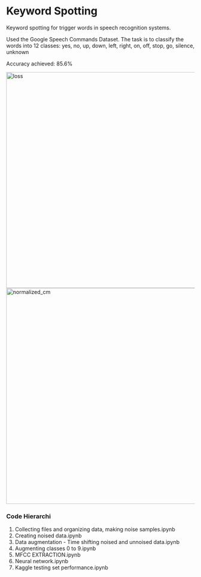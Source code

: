 # Keyword Spotting
Keyword spotting for trigger words in speech recognition systems. 

Used the Google Speech Commands Dataset. The task is to classify the words into 12 classes: yes, no, up, down, left, right, on, off, stop, go, silence, unknown

Accuracy achieved: 85.6%

<img width="576" alt="loss" src="https://user-images.githubusercontent.com/18056877/35026130-272fbd86-fb17-11e7-8ba0-9b11ec9dc903.png">

<img width="576" alt="normalized_cm" src="https://user-images.githubusercontent.com/18056877/35025961-43ae89fc-fb16-11e7-819e-a5015e301f2e.png">

### Code Hierarchi 

1. Collecting files and organizing data, making noise samples.ipynb
2. Creating noised data.ipynb
3. Data augmentation - Time shifting noised and unnoised data.ipynb	
4. Augmenting classes 0 to 9.ipynb
5. MFCC EXTRACTION.ipynb
6. Neural network.ipynb
7. Kaggle testing set performance.ipynb
